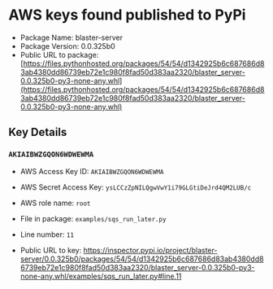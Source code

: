 # AWS keys found published to PyPi

* Package Name: blaster-server
* Package Version: 0.0.325b0
* Public URL to package: [https://files.pythonhosted.org/packages/54/54/d1342925b6c687686d83ab4380dd86739eb72e1c980f8fad50d383aa2320/blaster_server-0.0.325b0-py3-none-any.whl](https://files.pythonhosted.org/packages/54/54/d1342925b6c687686d83ab4380dd86739eb72e1c980f8fad50d383aa2320/blaster_server-0.0.325b0-py3-none-any.whl)

## Key Details

### `AKIAIBWZGQON6WDWEWMA`

* AWS Access Key ID: `AKIAIBWZGQON6WDWEWMA`
* AWS Secret Access Key: `ysLCCzZpNILQgwVwY1i79GLGtiDeJrd4QM2LUB/c` 
* AWS role name: `root`
* File in package: `examples/sqs_run_later.py`
* Line number: `11`

* Public URL to key: https://inspector.pypi.io/project/blaster-server/0.0.325b0/packages/54/54/d1342925b6c687686d83ab4380dd86739eb72e1c980f8fad50d383aa2320/blaster_server-0.0.325b0-py3-none-any.whl/examples/sqs_run_later.py#line.11


